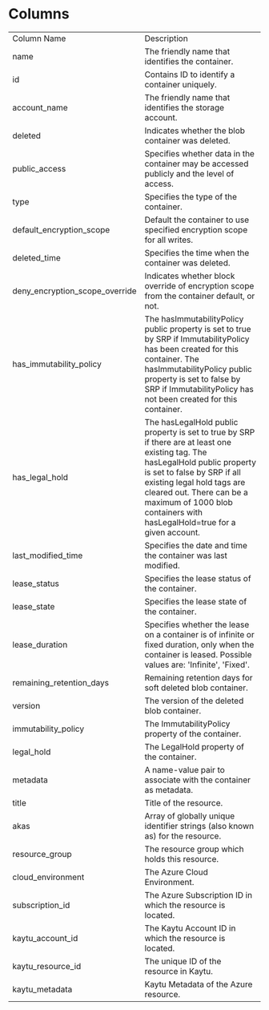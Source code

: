 # Columns  

<table>
	<tr><td>Column Name</td><td>Description</td></tr>
	<tr><td>name</td><td>The friendly name that identifies the container.</td></tr>
	<tr><td>id</td><td>Contains ID to identify a container uniquely.</td></tr>
	<tr><td>account_name</td><td>The friendly name that identifies the storage account.</td></tr>
	<tr><td>deleted</td><td>Indicates whether the blob container was deleted.</td></tr>
	<tr><td>public_access</td><td>Specifies whether data in the container may be accessed publicly and the level of access.</td></tr>
	<tr><td>type</td><td>Specifies the type of the container.</td></tr>
	<tr><td>default_encryption_scope</td><td>Default the container to use specified encryption scope for all writes.</td></tr>
	<tr><td>deleted_time</td><td>Specifies the time when the container was deleted.</td></tr>
	<tr><td>deny_encryption_scope_override</td><td>Indicates whether block override of encryption scope from the container default, or not.</td></tr>
	<tr><td>has_immutability_policy</td><td>The hasImmutabilityPolicy public property is set to true by SRP if ImmutabilityPolicy has been created for this container. The hasImmutabilityPolicy public property is set to false by SRP if ImmutabilityPolicy has not been created for this container.</td></tr>
	<tr><td>has_legal_hold</td><td>The hasLegalHold public property is set to true by SRP if there are at least one existing tag. The hasLegalHold public property is set to false by SRP if all existing legal hold tags are cleared out. There can be a maximum of 1000 blob containers with hasLegalHold=true for a given account.</td></tr>
	<tr><td>last_modified_time</td><td>Specifies the date and time the container was last modified.</td></tr>
	<tr><td>lease_status</td><td>Specifies the lease status of the container.</td></tr>
	<tr><td>lease_state</td><td>Specifies the lease state of the container.</td></tr>
	<tr><td>lease_duration</td><td>Specifies whether the lease on a container is of infinite or fixed duration, only when the container is leased. Possible values are: 'Infinite', 'Fixed'.</td></tr>
	<tr><td>remaining_retention_days</td><td>Remaining retention days for soft deleted blob container.</td></tr>
	<tr><td>version</td><td>The version of the deleted blob container.</td></tr>
	<tr><td>immutability_policy</td><td>The ImmutabilityPolicy property of the container.</td></tr>
	<tr><td>legal_hold</td><td>The LegalHold property of the container.</td></tr>
	<tr><td>metadata</td><td>A name-value pair to associate with the container as metadata.</td></tr>
	<tr><td>title</td><td>Title of the resource.</td></tr>
	<tr><td>akas</td><td>Array of globally unique identifier strings (also known as) for the resource.</td></tr>
	<tr><td>resource_group</td><td>The resource group which holds this resource.</td></tr>
	<tr><td>cloud_environment</td><td>The Azure Cloud Environment.</td></tr>
	<tr><td>subscription_id</td><td>The Azure Subscription ID in which the resource is located.</td></tr>
	<tr><td>kaytu_account_id</td><td>The Kaytu Account ID in which the resource is located.</td></tr>
	<tr><td>kaytu_resource_id</td><td>The unique ID of the resource in Kaytu.</td></tr>
	<tr><td>kaytu_metadata</td><td>Kaytu Metadata of the Azure resource.</td></tr>
</table>